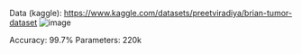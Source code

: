 Data (kaggle): https://www.kaggle.com/datasets/preetviradiya/brian-tumor-dataset
![image](https://github.com/Ayush02004/brain_tumor_prediction/assets/122443505/189b7b24-35f3-4b14-b6c8-137fcbaa287b)

Accuracy: 99.7%
Parameters: 220k
